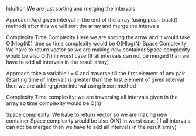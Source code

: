 Intuition
We are just sorting and merging the intervals

Approach
Add given interval in the end of the array (using push_back() method)
after this we will sort the array and merge the intervals

Complexity
Time Complexity
Here we are sorting the array and it would take O(Nlog(N)) time
so time complexity would be O(Nlog(N)
Space Complexity
We have to return vector<vector> so we are making new container
Space complexity would be also O(N) in worst case (If all intervals can not be merged than we have to add all intervals in the result array)

Approach
take a variable i = 0 and traverse till the first element of any pair (Starting time of Interval) is greater than the first element of given interval then we are adding given interval using insert method

Complexity
Time complexity:
we are traversing all intervals given in the array so time complexity would be O(n)

Space complexity:
We have to return vector<vector> so we are making new container
Space complexity would be also O(N) in worst case (If all intervals can not be merged than we have to add all intervals in the result array)​
